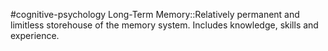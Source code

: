 #cognitive-psychology 
Long-Term Memory::Relatively permanent and limitless storehouse of the memory system. Includes knowledge, skills and experience. 